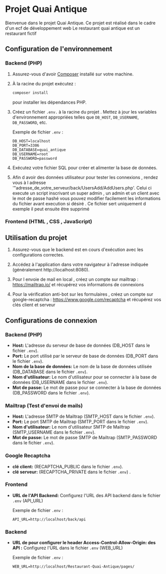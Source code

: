 # Projet Quai Antique

Bienvenue dans le projet Quai Antique. Ce projet est réalisé dans le cadre d'un ecf de développement web
Le restaurant quai antique est un restaurant fictif

## Configuration de l'environnement

### Backend (PHP)

1. Assurez-vous d'avoir [Composer](https://getcomposer.org/) installé sur votre machine.

2. À la racine du projet exécutez :
    ```bash
    composer install
    ``` 
    pour installer les dépendances PHP.

3. Créez un fichier `.env.` à la racine du projet . Mettez à jour les variables d'environnement appropriées telles que `DB_HOST`, `DB_USERNAME`, `DB_PASSWORD`, etc.

   Exemple de fichier `.env` :
   ```env
   DB_HOST=localhost
   DB_PORT=3306
   DB_DATABASE=quai_antique
   DB_USERNAME=root
   DB_PASSWORD=password
   ```

4. Exécutez votre fichier SQL pour créer et alimenter la base de données.

5. Afin d avoir des données utilisateur pour tester les connexions , rendez vous à l adresse '"adresse_de_votre_serveur/back/UsersAdd/AddUsers.php'.
Celui ci execute un script inscrivant un super admin , un admin et un client avec le mot de passe hashé
vous pouvez modifier facilement les informations du fichier avant execution si désiré .
Ce fichier sert uniquement d exemple il peut ensuite être supprimé

### Frontend (HTML , CSS , JavaScript)


## Utilisation du projet

1. Assurez-vous que le backend est en cours d'exécution avec les configurations correctes.

2. Accédez à l'application dans votre navigateur à l'adresse indiquée (généralement http://localhost:8080).

3. Pour l envoie de mail en local , créez un compte sur mailtrap : https://mailtrap.io/ et récupérez vos informations de connexions

4. Pour la vérification anti-bot sur les formulaires , créez un compte sur google-recaptcha : https://www.google.com/recaptcha et récupérez vos clés client et serveur 
## Configurations de connexion

### Backend (PHP)

- **Host:** L'adresse du serveur de base de données (DB_HOST dans le fichier `.env`).
- **Port:** Le port utilisé par le serveur de base de données (DB_PORT dans le fichier `.env`).
- **Nom de la base de données:** Le nom de la base de données utilisée (DB_DATABASE dans le fichier `.env`).
- **Nom d'utilisateur:** Le nom d'utilisateur pour se connecter à la base de données (DB_USERNAME dans le fichier `.env`).
- **Mot de passe:** Le mot de passe pour se connecter à la base de données (DB_PASSWORD dans le fichier `.env`).

### Mailtrap (Test d'envoi de mails)

- **Host:** L'adresse SMTP de Mailtrap (SMTP_HOST dans le fichier `.env`).
- **Port:** Le port SMTP de Mailtrap (SMTP_PORT dans le fichier `.env`).
- **Nom d'utilisateur:** Le nom d'utilisateur SMTP de Mailtrap (SMTP_USERNAME dans le fichier `.env`).
- **Mot de passe:** Le mot de passe SMTP de Mailtrap (SMTP_PASSWORD dans le fichier `.env`).

### Google Recaptcha
- **clé client:** (RECAPTCHA_PUBLIC dans le fichier `.env`).
- **clé serveur:** (RECAPTCHA_PRIVATE dans le fichier `.env`) .

### Frontend 

- **URL de l'API Backend:** Configurez l'URL des API backend dans le fichier `.env` (API_URL)

   Exemple de fichier `.env` :
   ```env
   API_URL=http://localhost/back/api
   ```
### Backend 

- **URL de pour configurer le header Access-Control-Allow-Origin: des API :** Configurez l'URL  dans le fichier `.env` (WEB_URL)

   Exemple de fichier `.env` :
   ```env
   WEB_URL=http://localhost/Restaurant-Quai-Antique/pages/
   ```
















